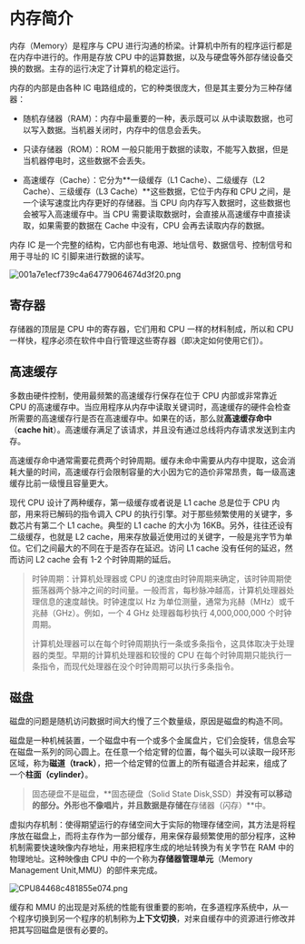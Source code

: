 # 内存简介

内存（Memory）是程序与 CPU 进行沟通的桥梁。计算机中所有的程序运行都是在内存中进行的。作用是存放 CPU 中的运算数据，以及与硬盘等外部存储设备交换的数据。主存的运行决定了计算机的稳定运行。

内存的内部是由各种 IC 电路组成的，它的种类很庞大，但是其主要分为三种存储器：

- 随机存储器（RAM）：内存中最重要的一种，表示既可以 从中读取数据，也可以写入数据。当机器关闭时，内存中的信息会丢失。
- 只读存储器（ROM）：ROM 一般只能用于数据的读取，不能写入数据，但是当机器停电时，这些数据不会丢失。

- 高速缓存（Cache）：它分为**一级缓存（L1 Cache）、二级缓存（L2 Cache）、三级缓存（L3 Cache）**这些数据，它位于内存和 CPU 之间，是一个读写速度比内存更好的存储器。当 CPU 向内存写入数据时，这些数据也会被写入高速缓存中。当 CPU 需要读取数据时，会直接从高速缓存中直接读取，如果需要的数据在 Cache 中没有，CPU 会再去读取内存的数据。

内存 IC 是一个完整的结构，它内部也有电源、地址信号、数据信号、控制信号和用于寻址的 IC 引脚来进行数据的读写。

![001a7e1ecf739c4a64779064674d3f20.png](http://www.qxnekoo.cn:8888/images/2020/08/12/001a7e1ecf739c4a64779064674d3f20.png)

## 寄存器

存储器的顶层是 CPU 中的寄存器，它们用和 CPU 一样的材料制成，所以和 CPU 一样快，程序必须在软件中自行管理这些寄存器（即决定如何使用它们）。

## 高速缓存

多数由硬件控制，使用最频繁的高速缓存行保存在位于 CPU 内部或非常靠近 CPU 的高速缓存中。当应用程序从内存中读取关键词时，高速缓存的硬件会检查所需要的高速缓存行是否在高速缓存中。如果在的话，那么就**高速缓存命中**（**cache hit**）。高速缓存满足了该请求，并且没有通过总线将内存请求发送到主内存。

高速缓存命中通常需要花费两个时钟周期。缓存未命中需要从内存中提取，这会消耗大量的时间，高速缓存行会限制容量的大小因为它的造价非常昂贵，每一级高速缓存比前一级慢且容量更大。

现代 CPU 设计了两种缓存，第一级缓存或者说是 L1 cache 总是位于 CPU 内部，用来将已解码的指令调入 CPU 的执行引擎。对于那些频繁使用的关键字，多数芯片有第二个 L1 cache。典型的 L1 cache 的大小为 16KB。另外，往往还设有二级缓存，也就是 L2 cache，用来存放最近使用过的关键字，一般是兆字节为单位。它们之间最大的不同在于是否存在延迟。访问 L1 cache 没有任何的延迟，然而访问 L2 cache 会有 1-2 个时钟周期的延后。

> 时钟周期：计算机处理器或 CPU 的速度由时钟周期来确定，该时钟周期使振荡器两个脉冲之间的时间量。一般而言，每秒脉冲越高，计算机处理器处理信息的速度越快。时钟速度以 Hz 为单位测量，通常为兆赫（MHz）或千兆赫（GHz）。例如，一个 4 GHz 处理器每秒执行 4,000,000,000 个时钟周期。
>
> 计算机处理器可以在每个时钟周期执行一条或多条指令，这具体取决于处理器的类型。早期的计算机处理器和较慢的 CPU 在每个时钟周期只能执行一条指令，而现代处理器在没个时钟周期可以执行多条指令。

## 磁盘

磁盘的问题是随机访问数据时间大约慢了三个数量级，原因是磁盘的构造不同。

磁盘是一种机械装置，一个磁盘中有一个或多个金属盘片，它们会旋转，信息会写在磁盘一系列的同心圆上。在任意一个给定臂的位置，每个磁头可以读取一段环形区域，称为**磁道（track）**，把一个给定臂的位置上的所有磁道合并起来，组成了一个**柱面（cylinder）**。

> 固态硬盘不是磁盘，**固态硬盘（Solid State Disk,SSD）**并没有可以移动的部分。外形也不像唱片，并且数据是存储在**存储器（闪存）**中。

虚拟内存机制：使得期望运行的存储空间大于实际的物理存储空间，其方法是将程序放在磁盘上，而将主存作为一部分缓存，用来保存最频繁使用的部分程序，这种机制需要快速映像内存地址，用来把程序生成的地址转换为有关字节在 RAM 中的物理地址。这种映像由 CPU 中的一个称为**存储器管理单元**（Memory Management Unit,MMU）的部件来完成。

![CPU84468c481855e074.png](http://www.qxnekoo.cn:8888/images/2020/08/12/CPU84468c481855e074.png)

缓存和 MMU 的出现是对系统的性能有很重要的影响，在多道程序系统中，从一个程序切换到另一个程序的机制称为**上下文切换**，对来自缓存中的资源进行修改并把其写回磁盘是很有必要的。









